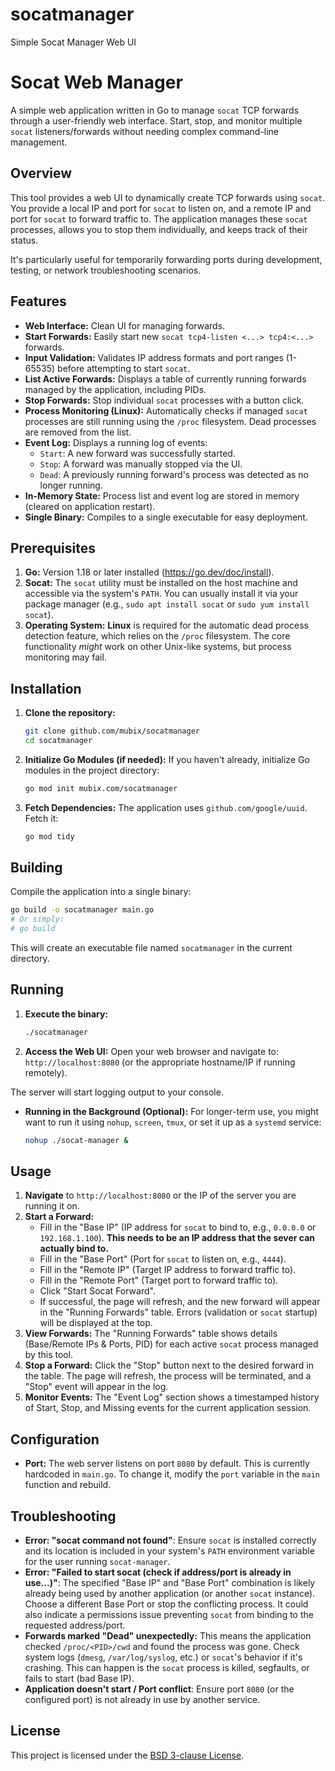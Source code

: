 # socatmanager
Simple Socat Manager Web UI

# Socat Web Manager

A simple web application written in Go to manage `socat` TCP forwards through a user-friendly web interface. Start, stop, and monitor multiple `socat` listeners/forwards without needing complex command-line management.

## Overview

This tool provides a web UI to dynamically create TCP forwards using `socat`. You provide a local IP and port for `socat` to listen on, and a remote IP and port for `socat` to forward traffic to. The application manages these `socat` processes, allows you to stop them individually, and keeps track of their status.

It's particularly useful for temporarily forwarding ports during development, testing, or network troubleshooting scenarios.

## Features

* **Web Interface:** Clean UI for managing forwards.
* **Start Forwards:** Easily start new `socat tcp4-listen <...> tcp4:<...>` forwards.
* **Input Validation:** Validates IP address formats and port ranges (1-65535) before attempting to start `socat`.
* **List Active Forwards:** Displays a table of currently running forwards managed by the application, including PIDs.
* **Stop Forwards:** Stop individual `socat` processes with a button click.
* **Process Monitoring (Linux):** Automatically checks if managed `socat` processes are still running using the `/proc` filesystem. Dead processes are removed from the list.
* **Event Log:** Displays a running log of events:
    * `Start`: A new forward was successfully started.
    * `Stop`: A forward was manually stopped via the UI.
    * `Dead`: A previously running forward's process was detected as no longer running.
* **In-Memory State:** Process list and event log are stored in memory (cleared on application restart).
* **Single Binary:** Compiles to a single executable for easy deployment.

## Prerequisites

1.  **Go:** Version 1.18 or later installed (https://go.dev/doc/install).
2.  **Socat:** The `socat` utility must be installed on the host machine and accessible via the system's `PATH`. You can usually install it via your package manager (e.g., `sudo apt install socat` or `sudo yum install socat`).
3.  **Operating System:** **Linux** is required for the automatic dead process detection feature, which relies on the `/proc` filesystem. The core functionality *might* work on other Unix-like systems, but process monitoring may fail.

## Installation

1.  **Clone the repository:**
    ```bash
    git clone github.com/mubix/socatmanager
    cd socatmanager
    ```
2.  **Initialize Go Modules (if needed):**
    If you haven't already, initialize Go modules in the project directory:
    ```bash
    go mod init mubix.com/socatmanager
    ```
3.  **Fetch Dependencies:**
    The application uses `github.com/google/uuid`. Fetch it:
    ```bash
    go mod tidy
    ```

## Building

Compile the application into a single binary:

```bash
go build -o socatmanager main.go
# Or simply:
# go build
```

This will create an executable file named `socatmanager` in the current directory.

## Running

1.  **Execute the binary:**
    ```bash
    ./socatmanager
    ```

2.  **Access the Web UI:**
    Open your web browser and navigate to:
    `http://localhost:8080` (or the appropriate hostname/IP if running remotely).

The server will start logging output to your console.

* **Running in the Background (Optional):** For longer-term use, you might want to run it using `nohup`, `screen`, `tmux`, or set it up as a `systemd` service:
    ```bash
    nohup ./socat-manager &
    ```

## Usage

1.  **Navigate** to `http://localhost:8080` or the IP of the server you are running it on.
2.  **Start a Forward:**
    * Fill in the "Base IP" (IP address for `socat` to bind to, e.g., `0.0.0.0` or `192.168.1.100`). **This needs to be an IP address that the sever can actually bind to.**
    * Fill in the "Base Port" (Port for `socat` to listen on, e.g., `4444`).
    * Fill in the "Remote IP" (Target IP address to forward traffic to).
    * Fill in the "Remote Port" (Target port to forward traffic to).
    * Click "Start Socat Forward".
    * If successful, the page will refresh, and the new forward will appear in the "Running Forwards" table. Errors (validation or `socat` startup) will be displayed at the top.
3.  **View Forwards:** The "Running Forwards" table shows details (Base/Remote IPs & Ports, PID) for each active `socat` process managed by this tool.
4.  **Stop a Forward:** Click the "Stop" button next to the desired forward in the table. The page will refresh, the process will be terminated, and a "Stop" event will appear in the log.
5.  **Monitor Events:** The "Event Log" section shows a timestamped history of Start, Stop, and Missing events for the current application session.

## Configuration

* **Port:** The web server listens on port `8080` by default. This is currently hardcoded in `main.go`. To change it, modify the `port` variable in the `main` function and rebuild.

## Troubleshooting

* **Error: "socat command not found"**: Ensure `socat` is installed correctly and its location is included in your system's `PATH` environment variable for the user running `socat-manager`.
* **Error: "Failed to start socat (check if address/port is already in use...)"**: The specified "Base IP" and "Base Port" combination is likely already being used by another application (or another `socat` instance). Choose a different Base Port or stop the conflicting process. It could also indicate a permissions issue preventing `socat` from binding to the requested address/port.
* **Forwards marked "Dead" unexpectedly:** This means the application checked `/proc/<PID>/cwd` and found the process was gone. Check system logs (`dmesg`, `/var/log/syslog`, etc.) or `socat`'s behavior if it's crashing. This can happen is the `socat` process is killed, segfaults, or fails to start (bad Base IP).
* **Application doesn't start / Port conflict**: Ensure port `8080` (or the configured port) is not already in use by another service.

## License

This project is licensed under the [BSD 3-clause License](LICENSE.md).
